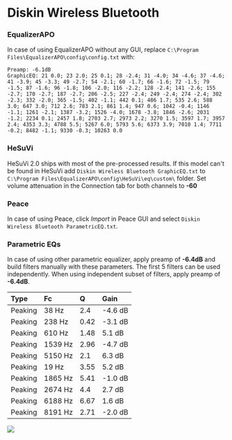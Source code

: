 # Diskin Wireless Bluetooth

### EqualizerAPO
In case of using EqualizerAPO without any GUI, replace `C:\Program Files\EqualizerAPO\config\config.txt`
with:
```
Preamp: -6.1dB
GraphicEQ: 21 0.0; 23 2.0; 25 0.1; 28 -2.4; 31 -4.0; 34 -4.6; 37 -4.6; 41 -3.9; 45 -3.3; 49 -2.7; 54 -2.1; 60 -1.7; 66 -1.6; 72 -1.5; 79 -1.5; 87 -1.6; 96 -1.8; 106 -2.0; 116 -2.2; 128 -2.4; 141 -2.6; 155 -2.7; 170 -2.7; 187 -2.7; 206 -2.5; 227 -2.4; 249 -2.4; 274 -2.4; 302 -2.3; 332 -2.0; 365 -1.5; 402 -1.1; 442 0.1; 486 1.7; 535 2.6; 588 3.0; 647 3.0; 712 2.6; 783 2.1; 861 1.4; 947 0.6; 1042 -0.4; 1146 -1.1; 1261 -2.1; 1387 -3.2; 1526 -4.0; 1678 -3.8; 1846 -2.6; 2031 -1.2; 2234 0.1; 2457 1.8; 2703 2.7; 2973 2.2; 3270 1.5; 3597 1.7; 3957 2.4; 4353 3.3; 4788 5.5; 5267 6.0; 5793 5.6; 6373 3.9; 7010 1.4; 7711 -0.2; 8482 -1.1; 9330 -0.3; 10263 0.0
```

### HeSuVi
HeSuVi 2.0 ships with most of the pre-processed results. If this model can't be found in HeSuVi add
`Diskin Wireless Bluetooth GraphicEQ.txt` to `C:\Program Files\EqualizerAPO\config\HeSuVi\eq\custom\` folder.
Set volume attenuation in the Connection tab for both channels to **-60**

### Peace
In case of using Peace, click *Import* in Peace GUI and select `Diskin Wireless Bluetooth ParametricEQ.txt`.

### Parametric EQs
In case of using other parametric equalizer, apply preamp of **-6.4dB** and build filters manually
with these parameters. The first 5 filters can be used independently.
When using independent subset of filters, apply preamp of **-6.4dB**.

| Type    | Fc      |    Q | Gain    |
|:--------|:--------|:-----|:--------|
| Peaking | 38 Hz   | 2.4  | -4.6 dB |
| Peaking | 238 Hz  | 0.42 | -3.1 dB |
| Peaking | 610 Hz  | 1.48 | 5.1 dB  |
| Peaking | 1539 Hz | 2.96 | -4.7 dB |
| Peaking | 5150 Hz | 2.1  | 6.3 dB  |
| Peaking | 19 Hz   | 3.55 | 5.2 dB  |
| Peaking | 1865 Hz | 5.41 | -1.0 dB |
| Peaking | 2674 Hz | 4.4  | 2.7 dB  |
| Peaking | 6188 Hz | 6.67 | 1.6 dB  |
| Peaking | 8191 Hz | 2.71 | -2.0 dB |

![](https://raw.githubusercontent.com/jaakkopasanen/AutoEq/master/results/rtings/avg/Diskin%20Wireless%20Bluetooth/Diskin%20Wireless%20Bluetooth.png)